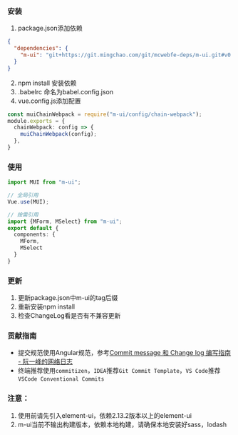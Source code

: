 ### 安装
1. package.json添加依赖
```json
{
  "dependencies": {
    "m-ui": "git+https://git.mingchao.com/git/mcwebfe-deps/m-ui.git#v0.0.9"
  }
}
```
2. npm install 安装依赖
3. .babelrc 命名为babel.config.json
4. vue.config.js添加配置
```ts
const muiChainWebpack = require("m-ui/config/chain-webpack");
module.exports = {
  chainWebpack: config => {
    muiChainWebpack(config);
  },
}
```


### 使用
```ts
import MUI from "m-ui";

// 全局引用
Vue.use(MUI);

// 按需引用
import {MForm, MSelect} from "m-ui";
export default {
  components: {
    MForm,
    MSelect
  }
}

```

### 更新
1. 更新package.json中m-ui的tag后缀
2. 重新安装npm install
3. 检查ChangeLog看是否有不兼容更新

### 贡献指南
- 提交规范使用Angular规范，参考[Commit message 和 Change log 编写指南 - 阮一峰的网络日志](https://www.ruanyifeng.com/blog/2016/01/commit_message_change_log.html)
- 终端推荐使用`commitizen`，`IDEA`推荐`Git Commit Template`，`VS Code`推荐`VSCode Conventional Commits`


### 注意：
1. 使用前请先引入element-ui，依赖2.13.2版本以上的element-ui
2. m-ui当前不输出构建版本，依赖本地构建，请确保本地安装好sass，lodash
